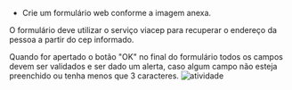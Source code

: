 * Crie um formulário web conforme a imagem anexa.

O formulário deve utilizar o serviço viacep para recuperar o endereço da pessoa a partir do cep informado.

Quando for apertado o botão "OK" no final do formulário todos os campos devem ser validados e ser dado um alerta, caso algum campo não esteja preenchido ou tenha menos que 3 caracteres.
![atividade](https://github.com/user-attachments/assets/18dedb31-3c69-420e-b20a-09b69cce0767)
